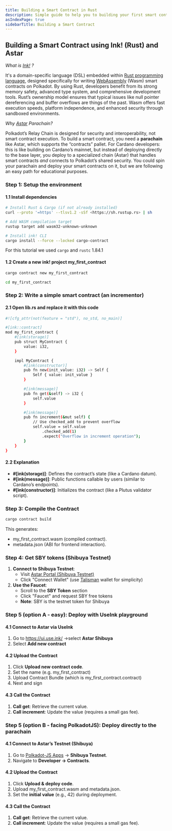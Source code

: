 ```yaml
---
title: Building a Smart Contract in Rust
description: Simple guide to help you to building your first smart contract on Polkadot, using Ink! (a Rust-based language)
asIndexPage: true
sidebarTitle: Building a Smart Contract
---
```


## Building a Smart Contract using Ink! (Rust) and Astar  

_What is [Ink!](https://www.parity.io/blog/what-is-paritys-ink) ?_

It's a domain-specific language (DSL) embedded within [Rust programming language](https://www.rust-lang.org/), designed specifically for writing [WebAssembly](https://webassembly.org/) (Wasm) smart contracts on Polkadot.
By using Rust, developers benefit from its strong memory safety, advanced type system, and comprehensive development tools. Rust’s ownership model ensures that typical issues like null pointer dereferencing and buffer overflows are things of the past.
Wasm offers fast execution speeds, platform independence, and enhanced security through sandboxed environments.

_Why [Astar](https://astar.network/) Parachain?_

Polkadot’s Relay Chain is designed for security and interoperability, not smart contract execution. To build a smart contract, you need a **parachain** like Astar, which supports the “contracts” pallet. For Cardano developers: this is like building on Cardano’s mainnet, but instead of deploying directly to the base layer, you deploy to a specialized chain (Astar) that handles smart contracts _and_ connects to Polkadot’s shared security. You could spin your parachain and deploy your smart contracts on it, but we are following an easy path for educational purposes.

### **Step 1: Setup the environment**

#### **1.1 Install dependencies**

```sh
# Install Rust & Cargo (if not already installed)
curl --proto '=https' --tlsv1.2 -sSf <https://sh.rustup.rs> | sh

# Add WASM compilation target
rustup target add wasm32-unknown-unknown

# Install ink! CLI
cargo install --force --locked cargo-contract
```

For this tutorial we used `cargo` and `rustc` 1.84.1

#### **1.2 Create a new ink! project** my_first_contract

```sh
cargo contract new my_first_contract

cd my_first_contract
```

### **Step 2: Write a simple smart contract (an incrementor)**

#### **2.1 Open lib.rs and replace it with this code**

```sh
#![cfg_attr(not(feature = "std"), no_std, no_main)]

#[ink::contract]
mod my_first_contract {
    #[ink(storage)]
    pub struct MyContract {
        value: i32,
    }

    impl MyContract {
        #[ink(constructor)]
        pub fn new(init_value: i32) -> Self {
            Self { value: init_value }
        }

        #[ink(message)]
        pub fn get(&self) -> i32 {
            self.value
        }

        #[ink(message)]
        pub fn increment(&mut self) {
            // Use checked_add to prevent overflow
            self.value = self.value
                .checked_add(1)
                .expect("Overflow in increment operation");
        }
    }
}
```

#### **2.2 Explanation**

- **#\[ink(storage)\]**: Defines the contract’s state (like a Cardano datum).
- **#\[ink(message)\]**: Public functions callable by users (similar to Cardano’s endpoints).
- **#\[ink(constructor)\]**: Initializes the contract (like a Plutus validator script).

### **Step 3: Compile the Contract**

```sh
cargo contract build
```

This generates:

- my_first_contract.wasm (compiled contract).
- metadata.json (ABI for frontend interaction).

### **Step 4: Get SBY tokens (Shibuya Testnet)**

1. **Connect to Shibuya Testnet**:
    - Visit [Astar Portal (Shibuya Testnet)](https://portal.astar.network/shibuya-testnet/assets)
    - Click "Connect Wallet" (use [Talisman](https://talisman.xyz/) wallet for simplicity)
2. **Use the Faucet**:
    - Scroll to the **SBY Token** section
    - Click "Faucet" and request SBY free tokens
    - **Note**: SBY is the testnet token for Shibuya

### **Step 5 (option A - easy): Deploy with UseInk playground**

#### **4.1 Connect to Astar via UseInk**

1. Go to <https://ui.use.ink/> →select **Astar Shibuya**
2. Select **Add new contract**

#### **4.2 Upload the Contract**

1. Click **Upload new contract code**.
2. Set the name (e.g. my_first_contract)
3. Upload Contract Bundle (which is my_first_contract.contract)
4. Next and sign

#### **4.3 Call the Contract**

1. **Call get**: Retrieve the current value.
2. **Call increment**: Update the value (requires a small gas fee).

### **Step 5 (option B - facing PolkadotJS): Deploy directly to the parachain**

#### **4.1 Connect to Astar’s Testnet (Shibuya)**

1. Go to [Polkadot-JS Apps](https://polkadot.js.org/apps/) → **Shibuya Testnet**.
2. Navigate to **Developer → Contracts**.

#### **4.2 Upload the Contract**

1. Click **Upload & deploy code**.
2. Upload my_first_contract.wasm and metadata.json.
3. Set the **initial value** (e.g., 42) during deployment.

#### **4.3 Call the Contract**

1. **Call get**: Retrieve the current value.
2. **Call increment**: Update the value (requires a small gas fee).



